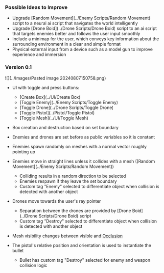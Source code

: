### Possible Ideas to Improve
- Upgrade [Random Movement](../Enemy Scripts/Random Movement) script to a neural ai script that navigates the world intelligently
- Upgrade [Drone Boid](../Drone Scripts/Drone Boid) script to an ai script that targets enemies better and follows the user input smoothly
- Include a minimap for the user, which conveys key information about the surrounding environment in a clear and simple format
- Physical external input from a device such as a model gun to improve experience and immersion
### Version 0.1

![](../Images/Pasted image 20240807150758.png)  

 - UI with toggle and press buttons:
 
    - [Create Box](../UI/Create Box)
    - [Toggle Enemy](../Enemy Scripts/Toggle Enemy)
    - [Toggle Drone](../Drone Scripts/Toggle Drone)
    - [Toggle Pistol](../Pistol/Toggle Pistol)
    - [Toggle Mesh](../UI/Toggle Mesh)

- Box creation and destruction based on set boundary
- Enemies and drones are set before as public variables so it is constant
- Enemies spawn randomly on meshes with a normal vector roughly pointing up
- Enemies move in straight lines unless it collides with a mesh ([Random Movement](../Enemy Scripts/Random Movement))

    - Colliding results in a random direction to be selected
    - Enemies respawn if they leave the set boundary
    - Custom tag "Enemy" selected to differentiate object when collision is detected with another object

- Drones move towards the user's ray pointer

    - Separation between the drones are provided by [Drone Boid](../Drone Scripts/Drone Boid) script
    - Custom tag "Destroy" selected to differentiate object when collision is detected with another object
    
- Mesh visibility changes between visible and [Occlusion](../Occlusion)
- The pistol's relative position and orientation is used to instantiate the bullet

    -  Bullet has custom tag "Destroy" selected for enemy and weapon collision logic